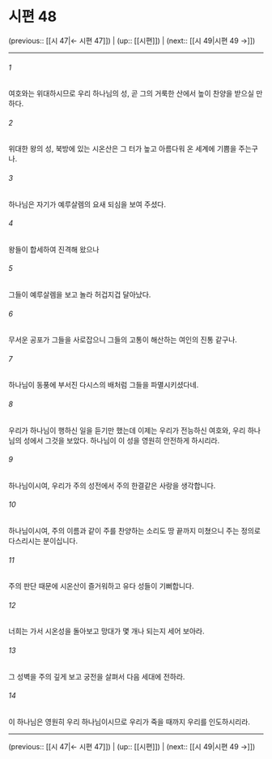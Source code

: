 # 시편 48

(previous:: [[시 47|← 시편 47]]) | (up:: [[시편]]) | (next:: [[시 49|시편 49 →]])

***




###### 1 

여호와는 위대하시므로 우리 하나님의 성, 곧 그의 거룩한 산에서 높이 찬양을 받으실 만하다. 



###### 2 

위대한 왕의 성, 북방에 있는 시온산은 그 터가 높고 아름다워 온 세계에 기쁨을 주는구나. 



###### 3 

하나님은 자기가 예루살렘의 요새 되심을 보여 주셨다. 



###### 4 

왕들이 합세하여 진격해 왔으나 



###### 5 

그들이 예루살렘을 보고 놀라 허겁지겁 달아났다. 



###### 6 

무서운 공포가 그들을 사로잡으니 그들의 고통이 해산하는 여인의 진통 같구나. 



###### 7 

하나님이 동풍에 부서진 다시스의 배처럼 그들을 파멸시키셨다네. 



###### 8 

우리가 하나님이 행하신 일을 듣기만 했는데 이제는 우리가 전능하신 여호와, 우리 하나님의 성에서 그것을 보았다. 하나님이 이 성을 영원히 안전하게 하시리라. 



###### 9 

하나님이시여, 우리가 주의 성전에서 주의 한결같은 사랑을 생각합니다. 



###### 10 

하나님이시여, 주의 이름과 같이 주를 찬양하는 소리도 땅 끝까지 미쳤으니 주는 정의로 다스리시는 분이십니다. 



###### 11 

주의 판단 때문에 시온산이 즐거워하고 유다 성들이 기뻐합니다. 



###### 12 

너희는 가서 시온성을 돌아보고 망대가 몇 개나 되는지 세어 보아라. 



###### 13 

그 성벽을 주의 깊게 보고 궁전을 살펴서 다음 세대에 전하라. 



###### 14 

이 하나님은 영원히 우리 하나님이시므로 우리가 죽을 때까지 우리를 인도하시리라.

***

(previous:: [[시 47|← 시편 47]]) | (up:: [[시편]]) | (next:: [[시 49|시편 49 →]])
